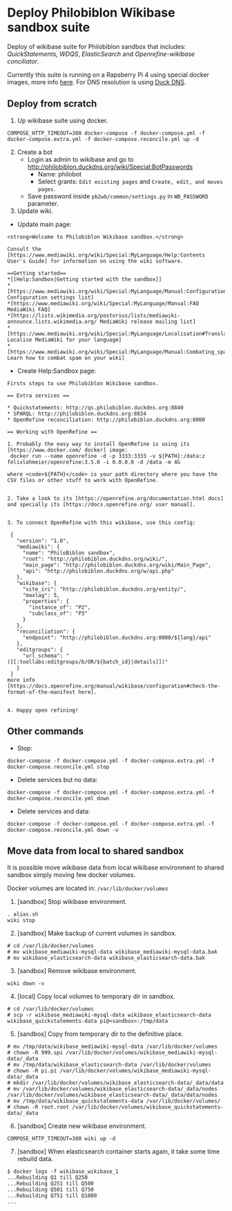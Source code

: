 # Deploy Philobiblon Wikibase sandbox suite

Deploy of wikibase suite for Philobiblon sandbox that includes: *QuickStatements*, *WDQS*, *ElasticSearch* and *Openrefine-wikibase conciliator*.

Currently this suite is running on a Rapsberry Pi 4 using special docker images, more info [here](https://github.com/jmformenti/docker-images/tree/master/raspberrypi/wikibase). For DNS resolution is using [Duck DNS](https://www.duckdns.org/).

## Deploy from scratch

1. Up wikibase suite using docker.
```
COMPOSE_HTTP_TIMEOUT=300 docker-compose -f docker-compose.yml -f docker-compose.extra.yml -f docker-compose.reconcile.yml up -d
```
2. Create a bot
   - Login as admin to wikibase and go to http://philobiblon.duckdns.org/wiki/Special:BotPasswords
      - Name: philobot
      - Select grants: `Edit existing pages` and `Create, edit, and moves pages`.
   - Save password inside `pb2wb/common/settings.py` in `WB_PASSWORD` parameter.
3. Update wiki.
  - Update main page:
```
<strong>Welcome to Philobiblon Wikibase sandbox.</strong>

Consult the [https://www.mediawiki.org/wiki/Special:MyLanguage/Help:Contents User's Guide] for information on using the wiki software.

==Getting started==
*[[Help:Sandbox|Getting started with the sandbox]]
*[https://www.mediawiki.org/wiki/Special:MyLanguage/Manual:Configuration_settings Configuration settings list]
*[https://www.mediawiki.org/wiki/Special:MyLanguage/Manual:FAQ MediaWiki FAQ]
*[https://lists.wikimedia.org/postorius/lists/mediawiki-announce.lists.wikimedia.org/ MediaWiki release mailing list]
*[https://www.mediawiki.org/wiki/Special:MyLanguage/Localisation#Translation_resources Localise MediaWiki for your language]
*[https://www.mediawiki.org/wiki/Special:MyLanguage/Manual:Combating_spam Learn how to combat spam on your wiki]
```
 - Create Help:Sandbox page:
```
Firsts steps to use Philobiblon Wikibase sandbox.

== Extra services ==

* Quickstatements: http://qs.philobiblon.duckdns.org:8840
* SPARQL: http://philobiblon.duckdns.org:8834
* OpenRefine reconciliation: http://philobiblon.duckdns.org:8000

== Working with OpenRefine ==

1. Probably the easy way to install OpenRefine is using its [https://www.docker.com/ docker] image:
 docker run --name openrefine -d -p 3333:3333 -v ${PATH}:/data:z felixlohmeier/openrefine:3.5.0 -i 0.0.0.0 -d /data -m 4G

where <code>${PATH}</code> is your path directory where you have the CSV files or other stuff to work with OpenRefine.


2. Take a look to its [https://openrefine.org/documentation.html docs] and specially its [https://docs.openrefine.org/ user manual].


3. To connect OpenRefine with this wikibase, use this config:

 {
   "version": "1.0",
   "mediawiki": {
     "name": "PhiloBiblon sandbox",
     "root": "http://philobiblon.duckdns.org/wiki/",
     "main_page": "http://philobiblon.duckdns.org/wiki/Main_Page",
     "api": "http://philobiblon.duckdns.org/w/api.php"
   },
   "wikibase": {
     "site_iri": "http://philobiblon.duckdns.org/entity/",
     "maxlag": 5,
     "properties": {
       "instance_of": "P2",
       "subclass_of": "P3"
     }
   },
   "reconciliation": {
     "endpoint": "http://philobiblon.duckdns.org:8000/${lang}/api"
   },
   "editgroups": {
     "url_schema": "([[:toollabs:editgroups/b/OR/${batch_id}|details]])"
   }
 }
more info [https://docs.openrefine.org/manual/wikibase/configuration#check-the-format-of-the-manifest here].


4. Happy open refining!
```

## Other commands

* Stop:
```
docker-compose -f docker-compose.yml -f docker-compose.extra.yml -f docker-compose.reconcile.yml stop
```
* Delete services but no data:
```
docker-compose -f docker-compose.yml -f docker-compose.extra.yml -f docker-compose.reconcile.yml down
```
* Delete services and data:
```
docker-compose -f docker-compose.yml -f docker-compose.extra.yml -f docker-compose.reconcile.yml down -v
```

## Move data from local to shared sandbox

It is possible move wikibase data from local wikibase environment to shared sandbox simply moving few docker volumes.

Docker volumes are located in: `/var/lib/docker/volumes`

1. [sandbox] Stop wikibase environment.
```
. alias.sh
wiki stop
```
2. [sandbox] Make backup of current volumes in sandbox.
```
# cd /var/lib/docker/volumes
# mv wikibase_mediawiki-mysql-data wikibase_mediawiki-mysql-data.bak
# mv wikibase_elasticsearch-data wikibase_elasticsearch-data.bak
```
3. [sandbox] Remove wikibase environment.
```
wiki down -v
```
4. [local] Copy local volumes to temporary dir in sandbox.
```
# cd /var/lib/docker/volumes
# scp -r wikibase_mediawiki-mysql-data wikibase_elasticsearch-data wikibase_quickstatements-data pi@<sandbox>:/tmp/data
```
5. [sandbox] Copy from temporary dir to the definitive place.
```
# mv /tmp/data/wikibase_mediawiki-mysql-data /var/lib/docker/volumes
# chown -R 999.spi /var/lib/docker/volumes/wikibase_mediawiki-mysql-data/_data
# mv /tmp/data/wikibase_elasticsearch-data /var/lib/docker/volumes
# chown -R pi.pi /var/lib/docker/volumes/wikibase_mediawiki-mysql-data/_data
# mkdir /var/lib/docker/volumes/wikibase_elasticsearch-data/_data/data
# mv /var/lib/docker/volumes/wikibase_elasticsearch-data/_data/nodes /var/lib/docker/volumes/wikibase_elasticsearch-data/_data/data/nodes
# mv /tmp/data/wikibase_quickstatements-data /var/lib/docker/volumes/
# chown -R root.root /var/lib/docker/volumes/wikibase_quickstatements-data/_data
```
6. [sandbox] Create new wikibase environment.
```
COMPOSE_HTTP_TIMEOUT=300 wiki up -d
```
7. [sandbox] When elasticsearch container starts again, it take some time rebuild data.
```
$ docker logs -f wikibase_wikibase_1
...Rebuilding Q1 till Q250
...Rebuilding Q251 till Q500
...Rebuilding Q501 till Q750
...Rebuilding Q751 till Q1000
...
```

